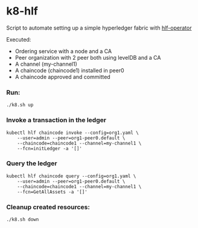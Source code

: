 # k8-hlf

Script to automate setting up a simple hyperledger fabric with [hlf-operator](https://github.com/hyperledger-labs/hlf-operator)

Executed:

* Ordering service with a node and a CA
* Peer organization with 2 peer both using levelDB and a CA
* A channel (my-channel1)
* A chaincode (chaincode1) installed in peer0
* A chaincode approved and committed

### Run:
```
./k8.sh up
```

### Invoke a transaction in the ledger
```
kubectl hlf chaincode invoke --config=org1.yaml \
    --user=admin --peer=org1-peer0.default \
    --chaincode=chaincode1 --channel=my-channel1 \
    --fcn=initLedger -a '[]'
```

### Query the ledger
```
kubectl hlf chaincode query --config=org1.yaml \
    --user=admin --peer=org1-peer0.default \
    --chaincode=chaincode1 --channel=my-channel1 \
    --fcn=GetAllAssets -a '[]'
```

### Cleanup created resources:
```
./k8.sh down
```
